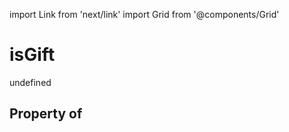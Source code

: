 import Link from 'next/link'
import Grid from '@components/Grid'

# isGift

undefined

## Property of



